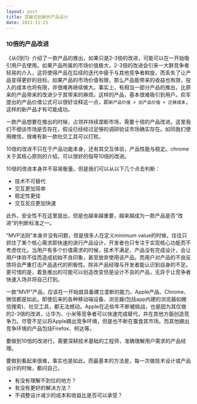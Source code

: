 ```yaml
---
layout: post
title: 突破式创新的产品设计
date: 2021-11-21
---
```


### 10倍的产品改进

《从0到1》介绍了一款产品的推出，如果只是2-3倍的改进，可能可以在一开始吸引用户去使用。如果产品所属的市场价值极大，2-3倍的改进会引来一大群竞争者轻易的介入，这将使得产品在后续的迭代中疲于与其他竞争者斡旋，而丢失了让产品变得更好的目标。如果产品的市场价值有限，那么产品能带来的收益也有限，投入的成本也将有限，并很难再继续做大。事实上，有相当一部分产品的推出，比原来的产品带来的改进少于其带来的麻烦。这样的产品，基本很难吸引到用户。俞军提出的产品价值公式可以很好诠释这一点，即`新产品价值 > 旧产品价值 + 迁移成本`，这样的新产品才有可能成功。

一款产品想要在推出的时候，占领并持续垄断市场，需要十倍的产品改进。这里我们不细谈市场是否存在，假设已经经过足够的调研验证市场确实存在。如同我们使用微信，很难有新一款社交工具可以打败。

10倍的改进不只在于产品功能本身，还有其交互体验，产品性能与稳定。chrome关于其核心原则的介绍，可以很好的指导10倍的改进。

10倍的改进本身并不容易衡量。但是我们可以从以下几个点去判断：
- 技术不可替代
- 交互更加简单
- 稳定性更佳
- 交互反应更加快速

此外，安全性不在这里提出，但是也越来越重要，越来越成为一款产品是否“改进”的判断标准之一。

“MVP法则”本身并没有问题，但是很多人在定义minimum value的时候，往往只抓住了某个核心需求即快速的进行产品设计，开发者也只专注于实现核心功能而不考虑优化。当用户有多个价值需求的时候，技术不满足、产品没有完成设计，会让用户体验不佳而造成初始不良印象，甚至放弃使用该产品。而用户对产品的不良反馈将会严重打击产品迭代的积极性。除非产品经理与开发者能认识到自身的不足。更可惜的是，着急推出的可能可以创造改变但是设计不良的产品，无异于让竞争者快速入场并将自己打到。

一款“MVP”产品，应该在一开始就具备建立垄断的能力。Apple产品、Chrome、微信都是如此。即使后来的各种移动端设备、浏览器(包括app内建的浏览器如微信搜索)、社交工具，都无法撼动。Apple在近些年不断被挑战，也是因为其仅做的2-3倍的改进，让华为、小米等竞争者可以快速完成替代，并在其他方面创造竞争力。尽管不足以将Apple踢出竞争环境，但是也不断在蚕食其市场。而其他踢出竞争环境的产品包括Firefox、柯达等。

要做到10倍的改进行，需要深耕技术基础的工程师，准确理解用户需求的产品经理。

要做到看起来很难，事实也是如此。而最基本的方法是，每一次做技术设计或产品设计的时候，都问自己，
- 有没有理解不到位的地方？
- 有没有更好的解决方法？
- 不调整设计减少的成本和收益比是否可以承受？

